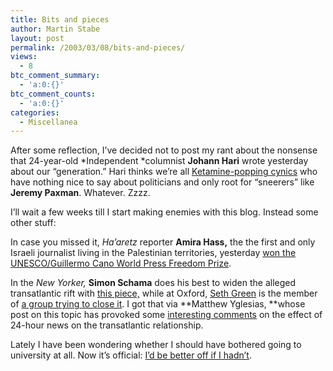 ```yaml
---
title: Bits and pieces
author: Martin Stabe
layout: post
permalink: /2003/03/08/bits-and-pieces/
views:
  - 8
btc_comment_summary:
  - 'a:0:{}'
btc_comment_counts:
  - 'a:0:{}'
categories:
  - Miscellanea
---
```

After some reflection, I&#8217;ve decided not to post my rant about the nonsense that 24-year-old *Independent *columnist **Johann Hari** wrote yesterday about our &#8220;generation.&#8221; Hari thinks we&#8217;re all <a href="http://news.independent.co.uk/uk/politics/story.jsp?story=384638" target="_top">Ketamine-popping cynics</a> who have nothing nice to say about politicians and only root for &#8220;sneerers&#8221; like **Jeremy Paxman**. Whatever. Zzzz. 

I&#8217;ll wait a few weeks till I start making enemies with this blog. Instead some other stuff: 

In case you missed it, *Ha&#8217;aretz* reporter **Amira Hass,** the the first and only Israeli journalist living in the Palestinian territories, yesterday <a href="http://www.haaretzdaily.com/hasen/pages/ShArt.jhtml?itemNo=270094&#038;contrassID=1&#038;subContrassID=7&#038;sbSubContrassID=0&#038;listSrc=Y" target="_top"> won the UNESCO/Guillermo Cano World Press Freedom Prize</a>. 

In the *New Yorker,* **Simon Schama** does his best to widen the alleged transatlantic rift with <a href="http://www.newyorker.com/fact/content/?030310fa_fact" target="_top">this piece,</a> while at Oxford, <a href="http://www.prospect.org/webfeatures/2003/03/green-s-03-06.html" target="_top">Seth Green</a> is the member of <a href="http://www.americansforinformeddemocracy.com/" target="_top">a group trying to close it</a>. I got that via **Matthew Yglesias, **whose post on this topic has provoked some [interesting comments][1] on the effect of 24-hour news on the transatlantic relationship. 

Lately I have been wondering whether I should have bothered going to university at all. Now it&#8217;s official: <a href="http://education.independent.co.uk/news/story.jsp?story=384572" target="_top">I&#8217;d be better off if I hadn&#8217;t</a>.

 [1]: http://www.matthewyglesias.com/archives/002512.html#002512